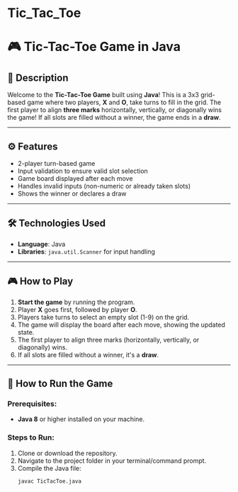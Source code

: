 # Tic_Tac_Toe
# 🎮 Tic-Tac-Toe Game in Java

## 📝 Description

Welcome to the **Tic-Tac-Toe Game** built using **Java**! This is a 3x3 grid-based game where two players, **X** and **O**, take turns to fill in the grid. The first player to align **three marks** horizontally, vertically, or diagonally wins the game! If all slots are filled without a winner, the game ends in a **draw**.

---

## ⚙️ Features
- 2-player turn-based game
- Input validation to ensure valid slot selection
- Game board displayed after each move
- Handles invalid inputs (non-numeric or already taken slots)
- Shows the winner or declares a draw

---

## 🛠️ Technologies Used
- **Language**: Java
- **Libraries**: `java.util.Scanner` for input handling

---

## 🎮 How to Play

1. **Start the game** by running the program.
2. Player **X** goes first, followed by player **O**.
3. Players take turns to select an empty slot (1-9) on the grid.
4. The game will display the board after each move, showing the updated state.
5. The first player to align three marks (horizontally, vertically, or diagonally) wins.
6. If all slots are filled without a winner, it's a **draw**.

---

## 🔧 How to Run the Game

### Prerequisites:
- **Java 8** or higher installed on your machine.

### Steps to Run:
1. Clone or download the repository.
2. Navigate to the project folder in your terminal/command prompt.
3. Compile the Java file:
   ```bash
   javac TicTacToe.java
